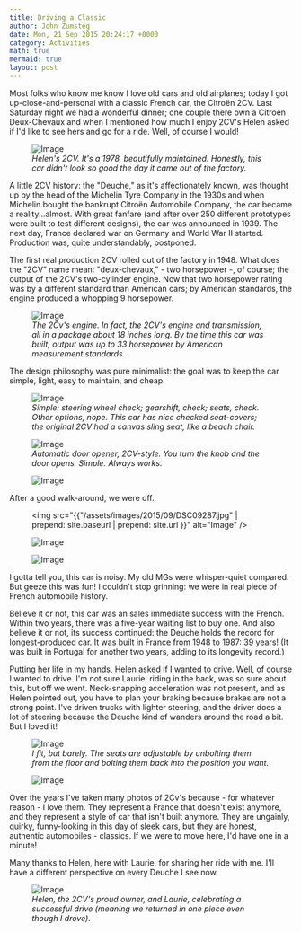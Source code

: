 ```yaml
---
title: Driving a Classic
author: John Zumsteg
date: Mon, 21 Sep 2015 20:24:17 +0000
category: Activities
math: true
mermaid: true
layout: post
---
```

Most folks who know me know I love old cars and old airplanes; today I got up-close-and-personal with a classic French car, the Citroën 2CV. Last Saturday night we had a wonderful dinner; one couple there own a Citroën Deux-Chevaux and when I mentioned how much I enjoy 2CV's Helen asked if I'd like to see hers and go for a ride. Well, of course I would!

<figure class = "landscape">
	<img src="{{"/assets/images/2015/09/DSC09258.jpg" | prepend: site.baseurl | prepend: site.url }}" alt="Image" />
	<figcaption><em>Helen's 2CV. It's a 1978, beautifully maintained. Honestly, this car didn't look so good the day it came out of the factory.</em></figcaption>
</figure>



A little 2CV history: the "Deuche," as it's affectionately known, was thought up by the head of the Michelin Tyre Company in the 1930s and when Michelin bought the bankrupt Citroën Automobile Company, the car became a reality...almost. With great fanfare (and after over 250 different prototypes were built to test different designs), the car was announced in 1939. The next day, France declared war on Germany and World War II started. Production was, quite understandably, postponed.

The first real production 2CV rolled out of the factory in 1948. What does the "2CV" name mean: "deux-chevaux," - two horsepower -, of course; the output of the 2CV's two-cylinder engine. Now that two horsepower rating was by a different standard than American cars; by American standards, the engine produced a whopping 9 horsepower.

<figure class = "landscape">
	<img src="{{"/assets/images/2015/09/DSC09263.jpg" | prepend: site.baseurl | prepend: site.url }}" alt="Image" />
	<figcaption><em>The 2Cv's engine. In fact, the 2CV's engine and transmission, all in a package about 18 inches long. By the time this car was built, output was up to 33 horsepower by American measurement standards.</em></figcaption>
</figure>



The design philosophy was pure minimalist: the goal was to keep the car simple, light, easy to maintain, and cheap.

<figure class = "landscape">
	<img src="{{"/assets/images/2015/09/DSC09260.jpg" | prepend: site.baseurl | prepend: site.url }}" alt="Image" />
	<figcaption><em>Simple: steering wheel check; gearshift, check; seats, check. Other options, nope. This car has nice checked seat-covers; the original 2CV had a canvas sling seat, like a beach chair.</em></figcaption>
</figure>



<figure class = "landscape">
	<img src="{{"/assets/images/2015/09/DSC09261.jpg" | prepend: site.baseurl | prepend: site.url }}" alt="Image" />
	<figcaption><em>Automatic door opener, 2CV-style. You turn the knob and the door opens. Simple. Always works.</em></figcaption>
</figure>



<figure class = "landscape">
	<img src="{{"/assets/images/2015/09/DSC09268.jpg" | prepend: site.baseurl | prepend: site.url }}" alt="Image" />
	<figcaption></figcaption>
</figure>



After a good walk-around, we were off. <figure class = "landscape">
	<img src="{{"/assets/images/2015/09/DSC09287.jpg" | prepend: site.baseurl | prepend: site.url }}" alt="Image" />
	<figcaption></figcaption>
</figure>

 <figure class = "landscape">
	<img src="{{"/assets/images/2015/09/DSC09283.jpg" | prepend: site.baseurl | prepend: site.url }}" alt="Image" />
	<figcaption></figcaption>
</figure>

 <figure class = "landscape">
	<img src="{{"/assets/images/2015/09/DSC09275.jpg" | prepend: site.baseurl | prepend: site.url }}" alt="Image" />
	<figcaption></figcaption>
</figure>



I gotta tell you, this car is noisy. My old MGs were whisper-quiet compared. But geeze this was fun! I couldn't stop grinning: we were in real piece of French automobile history.

Believe it or not, this car was an sales immediate success with the French. Within two years, there was a five-year waiting list to buy one. And also believe it or not, its success continued: the Deuche holds the record for longest-produced car. It was built in France from 1948 to 1987: 39 years! (It was built in Portugal for another two years, adding to its longevity record.)

Putting her life in my hands, Helen asked if I wanted to drive. Well, of course I wanted to drive. I'm not sure Laurie, riding in the back, was so sure about this, but off we went. Neck-snapping acceleration was not present, and as Helen pointed out, you have to plan your braking because brakes are not a strong point. I've driven trucks with lighter steering, and the driver does a lot of steering because the Deuche kind of wanders around the road a bit. But I loved it!

<figure class = "portrait">
	<img src="{{"/assets/images/2015/09/DSC09294.jpg" | prepend: site.baseurl | prepend: site.url }}" alt="Image" />
	<figcaption><em>I fit, but barely. The seats are adjustable by unbolting them from the floor and bolting them back into the position you want.</em></figcaption>
</figure>



<figure class = "landscape">
	<img src="{{"/assets/images/2015/09/DSC09295.jpg" | prepend: site.baseurl | prepend: site.url }}" alt="Image" />
	<figcaption></figcaption>
</figure>



Over the years I've taken many photos of 2Cv's because - for whatever reason - I love them. They represent a France that doesn't exist anymore, and they represent a style of car that isn't built anymore. They are ungainly, quirky, funny-looking in this day of sleek cars, but they are honest, authentic automobiles - classics. If we were to move here, I'd have one in a minute!

Many thanks to Helen, here with Laurie, for sharing her ride with me. I'll have a different perspective on every Deuche I see now.

<figure class = "landscape">
	<img src="{{"/assets/images/2015/09/DSC09296.jpg" | prepend: site.baseurl | prepend: site.url }}" alt="Image" />
	<figcaption><em>Helen, the 2CV's proud owner, and Laurie, celebrating a successful drive (meaning we returned in one piece even though I drove).</em></figcaption>
</figure>



&nbsp;
